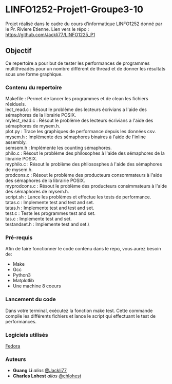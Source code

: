 # LINFO1252-Projet1-Groupe3-10

Projet réalisé dans le cadre du cours d'informatique LINFO1252 donné par le Pr. Riviere Etienne.
Lien vers le répo : https://github.com/Jackli77/LINFO1225_P1

## Objectif

Ce repertoire a pour but de tester les performances de programmes multithreadés pour un nombre différent de thread  et de donner les résultats sous une forme graphique.

### Contenu du repertoire

Makefile : Permet de lancer les programmes et de clean les fichiers résiduels.\
lect_read.c : Résout le problème des lecteurs écrivians a l'aide des sémaphores de la librairie POSIX.\
mylect_read.c : Résout le problème des lecteurs écrivians a l'aide des sémaphores de mysem.h.\
plot.py : Trace les graphiques de performance depuis les données csv.\
mysem.h : Implémente des sémaphores binaires à l'aide de l'inline assembly.\
semsem.h : Implémente les counting sémaphores.\
philo.c : Résout le problème des philosophes à l'aide des sémaphores de la librairie POSIX.\
myphilo.c : Résout le problème des philososphes à l'aide des sémaphores de mysem.h.\
prodcons.c : Résout le problème des producteurs consommateurs à l'aide des sémaphores de la librairie POSIX.\
myprodcons.c : Résout le problème des producteurs consimmateurs à l'aide des sémaphores de mysem.h.\
script.sh : Lance les problèmes et effectue les tests de performance.\
tatas.c : Implemente test and test and set.\
tatas.h : Implemente test and test and set.\
test.c : Teste les programmes test and set.\
tas.c : Implemente test and set.\
testandset.h  : Implemente test and set.\

### Pré-requis

Afin de faire fonctionner le code contenu dans le repo, vous aurez besoin de:

- Make
- Gcc
- Python3
- Matplotlib
- Une machine 8 coeurs
 
### Lancement du code

Dans votre terminal, exécutez la fonction make test. Cette commande compile les différents fichiers et lance le script qui effectuant le test de performances.

### Logiciels utilisés
[Fedora](https://getfedora.org/fr/)


### Auteurs
* **Guang Li** _alias_ [@Jackli77](https://github.com/Jackli77)
* **Charles Lohest** _alias_ [@chlohest](https://github.com/chlohest)
